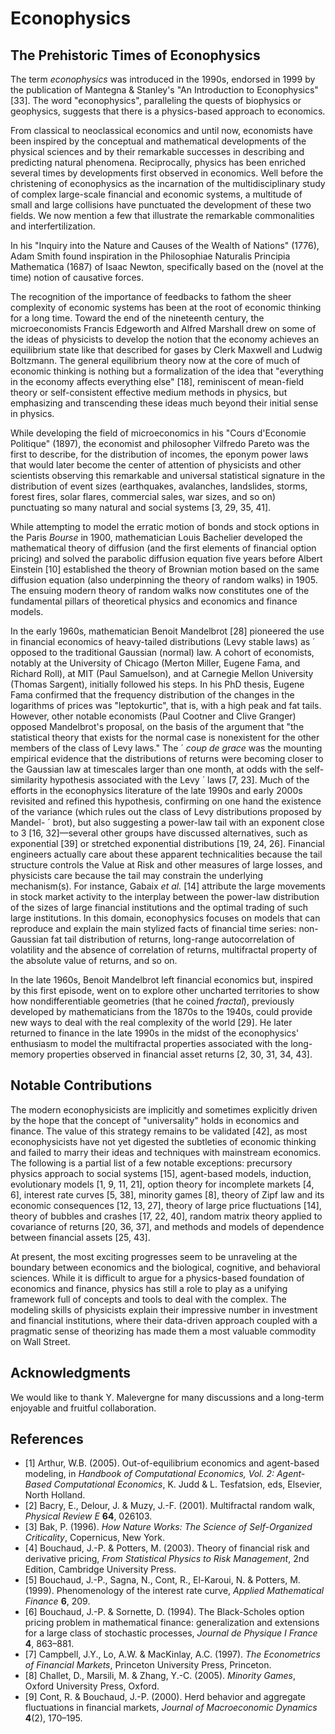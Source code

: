 # **Econophysics**

## **The Prehistoric Times of Econophysics**

The term *econophysics* was introduced in the 1990s, endorsed in 1999 by the publication of Mantegna & Stanley's "An Introduction to Econophysics" [33]. The word "econophysics", paralleling the quests of biophysics or geophysics, suggests that there is a physics-based approach to economics.

From classical to neoclassical economics and until now, economists have been inspired by the conceptual and mathematical developments of the physical sciences and by their remarkable successes in describing and predicting natural phenomena. Reciprocally, physics has been enriched several times by developments first observed in economics. Well before the christening of econophysics as the incarnation of the multidisciplinary study of complex large-scale financial and economic systems, a multitude of small and large collisions have punctuated the development of these two fields. We now mention a few that illustrate the remarkable commonalities and interfertilization.

In his "Inquiry into the Nature and Causes of the Wealth of Nations" (1776), Adam Smith found inspiration in the Philosophiae Naturalis Principia Mathematica (1687) of Isaac Newton, specifically based on the (novel at the time) notion of causative forces.

The recognition of the importance of feedbacks to fathom the sheer complexity of economic systems has been at the root of economic thinking for a long time. Toward the end of the nineteenth century, the microeconomists Francis Edgeworth and Alfred Marshall drew on some of the ideas of physicists to develop the notion that the economy achieves an equilibrium state like that described for gases by Clerk Maxwell and Ludwig Boltzmann. The general equilibrium theory now at the core of much of economic thinking is nothing but a formalization of the idea that "everything in the economy affects everything else" [18], reminiscent of mean-field theory or self-consistent effective medium methods in physics, but emphasizing and transcending these ideas much beyond their initial sense in physics.

While developing the field of microeconomics in his "Cours d'Economie Politique" (1897), the economist and philosopher Vilfredo Pareto was the first to describe, for the distribution of incomes, the eponym power laws that would later become the center of attention of physicists and other scientists observing this remarkable and universal statistical signature in the distribution of event sizes (earthquakes, avalanches, landslides, storms, forest fires, solar flares, commercial sales, war sizes, and so on) punctuating so many natural and social systems [3, 29, 35, 41].

While attempting to model the erratic motion of bonds and stock options in the Paris *Bourse* in 1900, mathematician Louis Bachelier developed the mathematical theory of diffusion (and the first elements of financial option pricing) and solved the parabolic diffusion equation five years before Albert Einstein [10] established the theory of Brownian motion based on the same diffusion equation (also underpinning the theory of random walks) in 1905. The ensuing modern theory of random walks now constitutes one of the fundamental pillars of theoretical physics and economics and finance models.

In the early 1960s, mathematician Benoit Mandelbrot [28] pioneered the use in financial economics of heavy-tailed distributions (Levy stable laws) as ´ opposed to the traditional Gaussian (normal) law. A cohort of economists, notably at the University of Chicago (Merton Miller, Eugene Fama, and Richard Roll), at MIT (Paul Samuelson), and at Carnegie Mellon University (Thomas Sargent), initially followed his steps. In his PhD thesis, Eugene Fama confirmed that the frequency distribution of the changes in the logarithms of prices was "leptokurtic", that is, with a high peak and fat tails. However, other notable economists (Paul Cootner and Clive Granger) opposed Mandelbrot's proposal, on the basis of the argument that "the statistical theory that exists for the normal case is nonexistent for the other members of the class of Levy laws." The ´ *coup de grace* was the mounting empirical evidence that the distributions of returns were becoming closer to the Gaussian law at timescales larger than one month, at odds with the self-similarity hypothesis associated with the Levy ´ laws [7, 23]. Much of the efforts in the econophysics literature of the late 1990s and early 2000s revisited and refined this hypothesis, confirming on one hand the existence of the variance (which rules out the class of Levy distributions proposed by Mandel- ´ brot), but also suggesting a power-law tail with an exponent close to 3 [16, 32]—several other groups have discussed alternatives, such as exponential [39] or stretched exponential distributions [19, 24, 26]. Financial engineers actually care about these apparent technicalities because the tail structure controls the Value at Risk and other measures of large losses, and physicists care because the tail may constrain the underlying mechanism(s). For instance, Gabaix *et al.* [14] attribute the large movements in stock market activity to the interplay between the power-law distribution of the sizes of large financial institutions and the optimal trading of such large institutions. In this domain, econophysics focuses on models that can reproduce and explain the main stylized facts of financial time series: non-Gaussian fat tail distribution of returns, long-range autocorrelation of volatility and the absence of correlation of returns, multifractal property of the absolute value of returns, and so on.

In the late 1960s, Benoit Mandelbrot left financial economics but, inspired by this first episode, went on to explore other uncharted territories to show how nondifferentiable geometries (that he coined *fractal*), previously developed by mathematicians from the 1870s to the 1940s, could provide new ways to deal with the real complexity of the world [29]. He later returned to finance in the late 1990s in the midst of the econophysics' enthusiasm to model the multifractal properties associated with the long-memory properties observed in financial asset returns [2, 30, 31, 34, 43].

## **Notable Contributions**

The modern econophysicists are implicitly and sometimes explicitly driven by the hope that the concept of "universality" holds in economics and finance. The value of this strategy remains to be validated [42], as most econophysicists have not yet digested the subtleties of economic thinking and failed to marry their ideas and techniques with mainstream economics. The following is a partial list of a few notable exceptions: precursory physics approach to social systems [15], agent-based models, induction, evolutionary models [1, 9, 11, 21], option theory for incomplete markets [4, 6], interest rate curves [5, 38], minority games [8], theory of Zipf law and its economic consequences [12, 13, 27], theory of large price fluctuations [14], theory of bubbles and crashes [17, 22, 40], random matrix theory applied to covariance of returns [20, 36, 37], and methods and models of dependence between financial assets [25, 43].

At present, the most exciting progresses seem to be unraveling at the boundary between economics and the biological, cognitive, and behavioral sciences. While it is difficult to argue for a physics-based foundation of economics and finance, physics has still a role to play as a unifying framework full of concepts and tools to deal with the complex. The modeling skills of physicists explain their impressive number in investment and financial institutions, where their data-driven approach coupled with a pragmatic sense of theorizing has made them a most valuable commodity on Wall Street.

## **Acknowledgments**

We would like to thank Y. Malevergne for many discussions and a long-term enjoyable and fruitful collaboration.

## **References**

- [1] Arthur, W.B. (2005). Out-of-equilibrium economics and agent-based modeling, in *Handbook of Computational Economics, Vol. 2: Agent-Based Computational Economics*, K. Judd & L. Tesfatsion, eds, Elsevier, North Holland.
- [2] Bacry, E., Delour, J. & Muzy, J.-F. (2001). Multifractal random walk, *Physical Review E* **64**, 026103.
- [3] Bak, P. (1996). *How Nature Works: The Science of Self-Organized Criticality*, Copernicus, New York.
- [4] Bouchaud, J.-P. & Potters, M. (2003). Theory of financial risk and derivative pricing, *From Statistical Physics to Risk Management*, 2nd Edition, Cambridge University Press.
- [5] Bouchaud, J.-P., Sagna, N., Cont, R., El-Karoui, N. & Potters, M. (1999). Phenomenology of the interest rate curve, *Applied Mathematical Finance* **6**, 209.
- [6] Bouchaud, J.-P. & Sornette, D. (1994). The Black-Scholes option pricing problem in mathematical finance: generalization and extensions for a large class of stochastic processes, *Journal de Physique I France* **4**, 863–881.
- [7] Campbell, J.Y., Lo, A.W. & MacKinlay, A.C. (1997). *The Econometrics of Financial Markets*, Princeton University Press, Princeton.
- [8] Challet, D., Marsili, M. & Zhang, Y.-C. (2005). *Minority Games*, Oxford University Press, Oxford.
- [9] Cont, R. & Bouchaud, J.-P. (2000). Herd behavior and aggregate fluctuations in financial markets, *Journal of Macroeconomic Dynamics* **4**(2), 170–195.